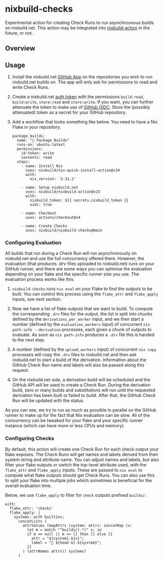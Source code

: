 # nixbuild-checks

Experimental action for creating Check Runs to run asynchrounous builds on
nixbuild.net. This action may be integrated into
[nixbuild-action](https://github.com/nixbuild/nixbuild-action) in the future, or
not.

## Overview

## Usage

1. Install the nixbuild.net [GitHub App](https://github.com/apps/nixbuild-net)
   on the repositories you wish to run nixbuild.net builds on. The app will
   only ask for permissions to read and write Check Runs.

2. Create a nixbuild.net
   [auth token](https://docs.nixbuild.net/access-control/#using-auth-tokens)
   with the permissions `build:read`, `build:write`, `store:read` and
   `store:write`. If you want, you can further attenuate the token to make use
   of [GitHub OIDC](https://blog.nixbuild.net/posts/2025-09-01-oidc-support-in-nixbuild-net.html).
   Store the (possibly attenuated) token as a secret for your GitHub repository.

3. Add a workflow that looks something like below. You need to have a Nix Flake
   in your repository.

   ```
   package_builds:
     name: "🚧 Package Builds"
     runs-on: ubuntu-latest
     permissions:
       id-token: write
       contents: read
     steps:
       - name: Install Nix
         uses: nixbuild/nix-quick-install-action@v34
         with:
           nix_version: '2.31.2'

       - name: Setup nixbuild.net
         uses: nixbuild/nixbuild-action@v23
         with:
           nixbuild_token: ${{ secrets.nixbuild_token }}
           oidc: true

       - name: Checkout
         uses: actions/checkout@v4

       - name: Create Checks
         uses: nixbuild/nixbuild-checks@main
   ```

### Configuring Evaluation

All builds that run during a Check Run will run asynchronously on nixbuild.net
and use the full concurrency offered there. However, the evaluation (that
produces .drv-files uploaded to nixbuild.net) runs on your GitHub runner, and
there are some ways you can optimise the evaluation depending on your flake
and the specific runner size you use. The evaluation process works like this:

1. `nixbuild-checks` runs `nix eval` on your Flake to find the outputs to be
   built. You can control this process using the `flake_attr` and `flake_apply`
   inputs, see next section.

2. Now we have a list of flake outputs that we want to build. To compute the
   corresponding `.drv` files for the output, the list is split into chunks
   defined by the `derivations_per_worker` input, and we then start a number
   (defined by the `evaluation_workers` input) of concurrent
   `nix path-info --derivation` processes, each given a chunk of outputs to
   evaluate. As soon as `nix path-info` produces a `.drv` file this is handed
   to the next step.

3. A number (defined by the `upload_workers` input) of concurrent `nix copy`
   processes will copy the `.drv` files to nixbuild.net and then ask
   nixbuild.net to start a build of the derivation. Information about the
   GitHub Check Run name and labels will also be passed along this request.

4. On the nixbuild.net side, a derivation build will be scheduled and the GitHub
   API will be used to create a Check Run. During the derivation build, zero or
   many builds and substitutions will run until the requested derivation has
   been built or failed to build. After that, the GitHub Check Run will be
   updated with the status.

As you can see, we try to run as much as possible in parallel on the GitHub
runner to make up for the fact that Nix evaluation can be slow. All of the
concurrency can be tweaked for your flake and your specific runner instance
(which can have more or less CPUs and memory).

### Configuring Checks

By default, this action will create one Check Run for each check output your
flake exposes. The Check Runs will get names and labels derived from their
system string and attribute name. You can adjust names and labels, but also
filter your flake outputs or switch the top-level attribute used, with the
`flake_attr` and `flake_apply` inputs. These are passed to `nix eval` to
compute what flake outputs should get Check Runs. You can also use this to split
your flake into multiple jobs which sometimes is beneficial for the overall
evaluation time.

Below, we use `flake_apply` to filter for `check` outputs prefixed `builds/`:

```
with:
  flake_attr: 'checks'
  flake_apply: |
    systems: with builtins;
      concatLists (
        attrValues (mapAttrs (system: attrs: concatMap (x:
          let m = match "^builds/(.*)" x; in
          if m == null || m == [] then [] else [{
            attr = "${system}.${x}";
            label = "🚧 ${head m}.${system}";
          }]
        ) (attrNames attrs)) systems)
      )
```
